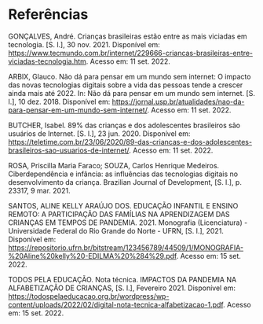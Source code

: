 # Referências

GONÇALVES, André. Crianças brasileiras estão entre as mais viciadas em tecnologia. [S. l.], 30 nov. 2021. Disponível em: https://www.tecmundo.com.br/internet/229666-criancas-brasileiras-entre-viciadas-tecnologia.htm. Acesso em: 11 set. 2022.

ARBIX, Glauco. Não dá para pensar em um mundo sem internet: O impacto das novas tecnologias digitais sobre a vida das pessoas tende a crescer ainda mais até 2022. In: Não dá para pensar em um mundo sem internet. [S. l.], 10 dez. 2018. Disponível em: https://jornal.usp.br/atualidades/nao-da-para-pensar-em-um-mundo-sem-internet/. Acesso em: 11 set. 2022.

BUTCHER, Isabel. 89% das crianças e dos adolescentes brasileiros são usuários de Internet. [S. l.], 23 jun. 2020. Disponível em: https://teletime.com.br/23/06/2020/89-das-criancas-e-dos-adolescentes-brasileiros-sao-usuarios-de-internet/. Acesso em: 11 set. 2022.

ROSA, Priscilla Maria Faraco; SOUZA, Carlos Henrique Medeiros. Ciberdependência e infância: as influências das tecnologias digitais no desenvolvimento da criança. Brazilian Journal of Development, [S. l.], p. 23317, 9 mar. 2021.

SANTOS, ALINE KELLY ARAÚJO DOS. EDUCAÇÃO INFANTIL E ENSINO REMOTO: A PARTICIPAÇÃO DAS FAMÍLIAS NA APRENDIZAGEM DAS CRIANÇAS EM TEMPOS DE PANDEMIA. 2021. Monografia (Licenciatura) - Universidade Federal do Rio Grande do Norte - UFRN, [S. l.], 2021. Disponível em: https://repositorio.ufrn.br/bitstream/123456789/44509/1/MONOGRAFIA-%20Aline%20kelly%20-EDILMA%20%284%29.pdf. Acesso em: 15 set. 2022.

TODOS PELA EDUCAÇÃO. Nota técnica. IMPACTOS DA PANDEMIA NA ALFABETIZAÇÃO DE CRIANÇAS, [S. l.], Fevereiro 2021. Disponível em: https://todospelaeducacao.org.br/wordpress/wp-content/uploads/2022/02/digital-nota-tecnica-alfabetizacao-1.pdf. Acesso em: 15 set. 2022.